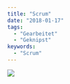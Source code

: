 ```yaml
---
title: "Scrum"
date: "2018-01-17"
tags:
  - "Gearbeitet"
  - "Geknipst"
keywords:
  - "Scrum"
---
```


![](/img/scrum-plan.jpg)
